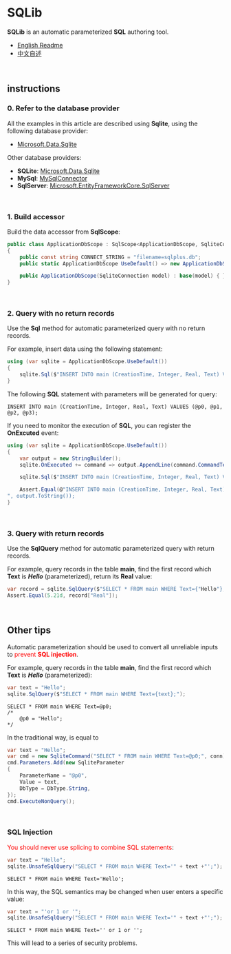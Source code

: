 # SQLib

**SQLib** is an automatic parameterized **SQL** authoring tool.

- [English Readme](https://github.com/zmjack/SQLib/blob/master/README.md)
- [中文自述](https://github.com/zmjack/SQLib/blob/master/README-CN.md)

<br/>

## instructions

### 0. Refer to the database provider

All the examples in this article are described using **Sqlite**, using the following database provider:

- [Microsoft.Data.Sqlite](https://www.nuget.org/packages/Microsoft.Data.Sqlite)

Other database providers:

- **SQLite**: [Microsoft.Data.Sqlite](https://www.nuget.org/packages/Microsoft.Data.Sqlite)
- **MySql**: [MySqlConnector](https://www.nuget.org/packages/MySqlConnector)
- **SqlServer**: [Microsoft.EntityFrameworkCore.SqlServer](https://www.nuget.org/packages/Microsoft.EntityFrameworkCore.SqlServer)

<br/>

### 1. Build accessor

Build the data accessor from **SqlScope**:

```c#
public class ApplicationDbScope : SqlScope<ApplicationDbScope, SqliteConnection, SqliteCommand, SqliteParameter>
{
    public const string CONNECT_STRING = "filename=sqlplus.db";
    public static ApplicationDbScope UseDefault() => new ApplicationDbScope(new SqliteConnection(CONNECT_STRING));

    public ApplicationDbScope(SqliteConnection model) : base(model) { }
}
```

<br/>

### 2. Query with no return records

Use the **Sql** method for automatic parameterized query with no return records.

For example, insert data using the following statement:

```c#
using (var sqlite = ApplicationDbScope.UseDefault())
{
    sqlite.Sql($"INSERT INTO main (CreationTime, Integer, Real, Text) VALUES ({creationTime}, {416L}, {5.21d}, {"Hello"});");
}
```

The following **SQL** statement with parameters will be generated for query:

```sqlite
INSERT INTO main (CreationTime, Integer, Real, Text) VALUES (@p0, @p1, @p2, @p3);
```

If you need to monitor the execution of **SQL**, you can register the **OnExcuted** event:

```c#
using (var sqlite = ApplicationDbScope.UseDefault())
{
    var output = new StringBuilder();
    sqlite.OnExecuted += command => output.AppendLine(command.CommandText);

    sqlite.Sql($"INSERT INTO main (CreationTime, Integer, Real, Text) VALUES ({creationTime}, {416L}, {5.21d}, {"Hello"});");

    Assert.Equal(@"INSERT INTO main (CreationTime, Integer, Real, Text) VALUES (@p0, @p1, @p2, @p3);
", output.ToString());
}
```

<br/>

### 3. Query with return records

Use the **SqlQuery** method for automatic parameterized query with return records.

For example, query records in the table **main**, find the first record which **Text** is ***Hello*** (parameterized), return its **Real** value:

```c#
var record = sqlite.SqlQuery($"SELECT * FROM main WHERE Text={"Hello"};").First();
Assert.Equal(5.21d, record["Real"]);
```

<br/>

## Other tips

Automatic parameterization should be used to convert all unreliable inputs to <font color=red>prevent **SQL injection**</font>.

For example, query records in the table **main**, find the first record which **Text** is ***Hello*** (parameterized):

```c#
var text = "Hello";
sqlite.SqlQuery($"SELECT * FROM main WHERE Text={text};");
```

```sqlite
SELECT * FROM main WHERE Text=@p0;
/*
    @p0 = "Hello";
*/
```

In the traditional way, is equal to

```c#
var text = "Hello";
var cmd = new SqliteCommand("SELECT * FROM main WHERE Text=@p0;", conn);
cmd.Parameters.Add(new SqliteParameter
{
    ParameterName = "@p0",
    Value = text,
    DbType = DbType.String,
});
cmd.ExecuteNonQuery();
```

<br/>

### SQL Injection

<font color=red>You should never use splicing to combine SQL statements</font>:

```c#
var text = "Hello";
sqlite.UnsafeSqlQuery("SELECT * FROM main WHERE Text='" + text +"';");
```

```sqlite
SELECT * FROM main WHERE Text='Hello';
```

In this way, the SQL semantics may be changed when user enters a specific value:

```c#
var text = "'or 1 or '";
sqlite.UnsafeSqlQuery("SELECT * FROM main WHERE Text='" + text +"';");
```

```sqlite
SELECT * FROM main WHERE Text='' or 1 or '';
```

This will lead to a series of security problems.

